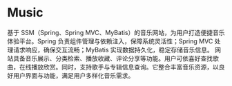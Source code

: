 # Music
基于 SSM（Spring、Spring MVC、MyBatis）的音乐网站，为用户打造便捷音乐体验平台。Spring 负责组件管理与依赖注入，保障系统灵活性；Spring MVC 处理请求响应，确保交互流畅；MyBatis 实现数据持久化，稳定存储音乐信息。  网站具备音乐展示、分类检索、播放收藏、评论分享等功能。用户可依喜好查找歌曲，在线播放欣赏。同时，支持歌手与专辑信息查询。它整合丰富音乐资源，以良好用户界面与功能，满足用户多样化音乐需求。 

